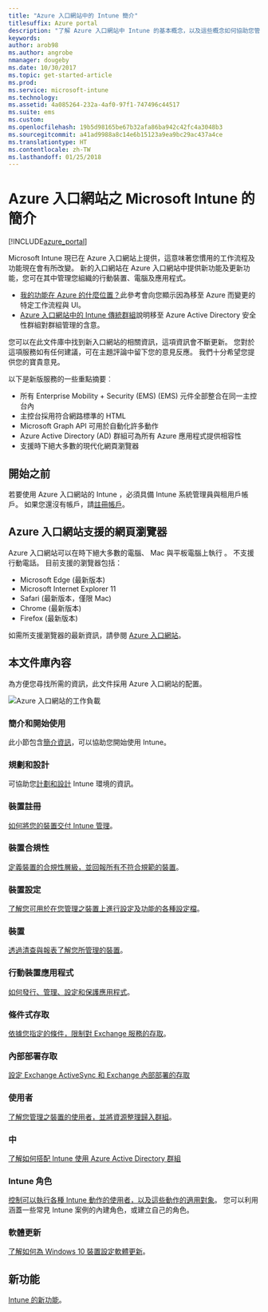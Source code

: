 ```yaml
---
title: "Azure 入口網站中的 Intune 簡介"
titlesuffix: Azure portal
description: "了解 Azure 入口網站中 Intune 的基本概念，以及這些概念如何協助您管理裝置。"
keywords: 
author: arob98
ms.author: angrobe
nmanager: dougeby
ms.date: 10/30/2017
ms.topic: get-started-article
ms.prod: 
ms.service: microsoft-intune
ms.technology: 
ms.assetid: 4a085264-232a-4af0-97f1-747496c44517
ms.suite: ems
ms.custom: 
ms.openlocfilehash: 19b5d98165be67b32afa86ba942c42fc4a3048b3
ms.sourcegitcommit: a41ad9988a8c14e6b15123a9ea9bc29ac437a4ce
ms.translationtype: HT
ms.contentlocale: zh-TW
ms.lasthandoff: 01/25/2018
---
```

# <a name="introduction-to-microsoft-intune-in-the-azure-portal"></a>Azure 入口網站之 Microsoft Intune 的簡介


[!INCLUDE[azure_portal](./includes/azure_portal.md)]

Microsoft Intune 現已在 Azure 入口網站上提供，這意味著您慣用的工作流程及功能現在會有所改變。
新的入口網站在 Azure 入口網站中提供新功能及更新功能，您可在其中管理您組織的行動裝置、電腦及應用程式。

* [我的功能在 Azure 的什麼位置？](ui-changes.md)此參考會向您顯示因為移至 Azure 而變更的特定工作流程與 UI。
* [Azure 入口網站中的 Intune 傳統群組](groups-get-started.md)說明移至 Azure Active Directory 安全性群組對群組管理的含意。




您可以在此文件庫中找到新入口網站的相關資訊，這項資訊會不斷更新。 您對於這項服務如有任何建議，可在主題評論中留下您的意見反應。 我們十分希望您提供您的寶貴意見。

以下是新版服務的一些重點摘要︰

- 所有 Enterprise Mobility + Security (EMS) (EMS) 元件全部整合在同一主控台內
- 主控台採用符合網路標準的 HTML
- Microsoft Graph API 可用於自動化許多動作
- Azure Active Directory (AD) 群組可為所有 Azure 應用程式提供相容性
- 支援時下絕大多數的現代化網頁瀏覽器

## <a name="before-you-start"></a>開始之前

若要使用 Azure 入口網站的 Intune ，必須具備 Intune 系統管理員與租用戶帳戶。 如果您還沒有帳戶，請[註冊帳戶](https://portal.office.com/Signup/Signup.aspx?OfferId=40BE278A-DFD1-470a-9EF7-9F2596EA7FF9&dl=INTUNE_A&ali=1#0%20)。

## <a name="supported-web-browsers-for-the-azure-portal"></a>Azure 入口網站支援的網頁瀏覽器

Azure 入口網站可以在時下絕大多數的電腦、 Mac 與平板電腦上執行 。 不支援行動電話。
目前支援的瀏覽器包括：

- Microsoft Edge (最新版本)
- Microsoft Internet Explorer 11
- Safari (最新版本，僅限 Mac)
- Chrome (最新版本)
- Firefox (最新版本)

如需所支援瀏覽器的最新資訊，請參閱 [Azure 入口網站](https://docs.microsoft.com/azure/azure-preview-portal-supported-browsers-devices)。

## <a name="whats-in-this-library"></a>本文件庫內容

為方便您尋找所需的資訊，此文件採用 Azure 入口網站的配置。

![Azure 入口網站的工作負載](./media/azure-portal-workloads.png)

### <a name="introduction-and-get-started"></a>簡介和開始使用
此小節包含[簡介資訊](introduction-intune.md)，可以協助您開始使用 Intune。
### <a name="plan-and-design"></a>規劃和設計
可協助您[計劃和設計](/intune-classic/plan-design/introduction) Intune 環境的資訊。
### <a name="device-enrollment"></a>裝置註冊
[如何將您的裝置交付 Intune 管理](device-enrollment.md)。
### <a name="device-compliance"></a>裝置合規性
[定義裝置的合規性層級，並回報所有不符合規範的裝置](device-compliance.md)。
### <a name="device-configuration"></a>裝置設定
[了解您可用於在您管理之裝置上進行設定及功能的各種設定檔](device-profiles.md)。
### <a name="devices"></a>裝置
[透過清查與報表了解您所管理的裝置](device-management.md)。
### <a name="mobile-apps"></a>行動裝置應用程式
[如何發行、管理、設定和保護應用程式](app-management.md)。
### <a name="conditional-access"></a>條件式存取
[依據您指定的條件，限制對 Exchange 服務的存取](conditional-access.md)。
### <a name="on-premises-access"></a>內部部署存取
[設定 Exchange ActiveSync 和 Exchange 內部部署的存取](/intune-classic/deploy-use/mobile-device-management-with-exchange-activesync-and-microsoft-intune)
### <a name="users"></a>使用者
[了解您管理之裝置的使用者，並將資源整理歸入群組](users-add.md)。
### <a name="groups"></a>中
[了解如何搭配 Intune 使用 Azure Active Directory 群組](groups-get-started.md)
### <a name="intune-roles"></a>Intune 角色
[控制可以執行各種 Intune 動作的使用者，以及這些動作的適用對象](role-based-access-control.md)。 您可以利用涵蓋一些常見 Intune 案例的內建角色，或建立自己的角色。
### <a name="software-updates"></a>軟體更新
[了解如何為 Windows 10 裝置設定軟體更新](windows-update-for-business-configure.md)。



## <a name="whats-new"></a>新功能

[Intune 的新功能](whats-new.md)。
